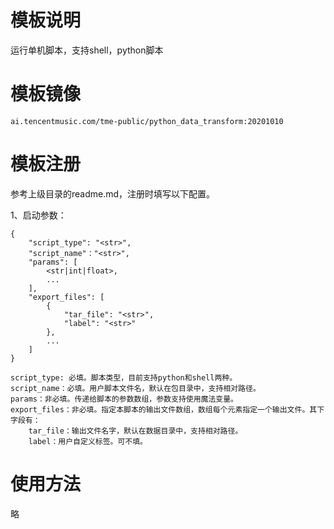 # 模板说明

运行单机脚本，支持shell，python脚本

# 模板镜像

`ai.tencentmusic.com/tme-public/python_data_transform:20201010`

# 模板注册
参考上级目录的readme.md，注册时填写以下配置。

1、启动参数：
```
{
    "script_type": "<str>",
    "script_name"："<str>",
    "params": [
    	<str|int|float>,
        ...
    ],
    "export_files": [
    	{
            "tar_file": "<str>",
            "label": "<str>"
        },
        ...
    ]
}
```

    script_type: 必填。脚本类型，目前支持python和shell两种。
    script_name：必填。用户脚本文件名，默认在包目录中，支持相对路径。
    params：非必填。传递给脚本的参数数组，参数支持使用魔法变量。
    export_files：非必填。指定本脚本的输出文件数组，数组每个元素指定一个输出文件。其下字段有：
        tar_file：输出文件名字，默认在数据目录中，支持相对路径。
        label：用户自定义标签。可不填。

# 使用方法
略
